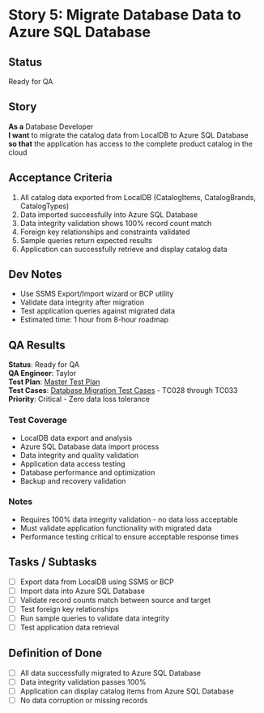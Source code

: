 # Story 5: Migrate Database Data to Azure SQL Database

## Status
Ready for QA

## Story

**As a** Database Developer  
**I want** to migrate the catalog data from LocalDB to Azure SQL Database  
**so that** the application has access to the complete product catalog in the cloud

## Acceptance Criteria

1. All catalog data exported from LocalDB (CatalogItems, CatalogBrands, CatalogTypes)
2. Data imported successfully into Azure SQL Database
3. Data integrity validation shows 100% record count match
4. Foreign key relationships and constraints validated
5. Sample queries return expected results
6. Application can successfully retrieve and display catalog data

## Dev Notes

- Use SSMS Export/Import wizard or BCP utility
- Validate data integrity after migration
- Test application queries against migrated data
- Estimated time: 1 hour from 8-hour roadmap

## QA Results

**Status**: Ready for QA  
**QA Engineer**: Taylor  
**Test Plan**: [Master Test Plan](../test_plans/plan1.md)  
**Test Cases**: [Database Migration Test Cases](../test_cases/case3.md) - TC028 through TC033  
**Priority**: Critical - Zero data loss tolerance  

### Test Coverage
- LocalDB data export and analysis
- Azure SQL Database data import process
- Data integrity and quality validation
- Application data access testing
- Database performance and optimization
- Backup and recovery validation

### Notes
- Requires 100% data integrity validation - no data loss acceptable
- Must validate application functionality with migrated data
- Performance testing critical to ensure acceptable response times


## Tasks / Subtasks

- [ ] Export data from LocalDB using SSMS or BCP
- [ ] Import data into Azure SQL Database
- [ ] Validate record counts match between source and target
- [ ] Test foreign key relationships
- [ ] Run sample queries to validate data integrity
- [ ] Test application data retrieval

## Definition of Done
- [ ] All data successfully migrated to Azure SQL Database
- [ ] Data integrity validation passes 100%
- [ ] Application can display catalog items from Azure SQL Database
- [ ] No data corruption or missing records